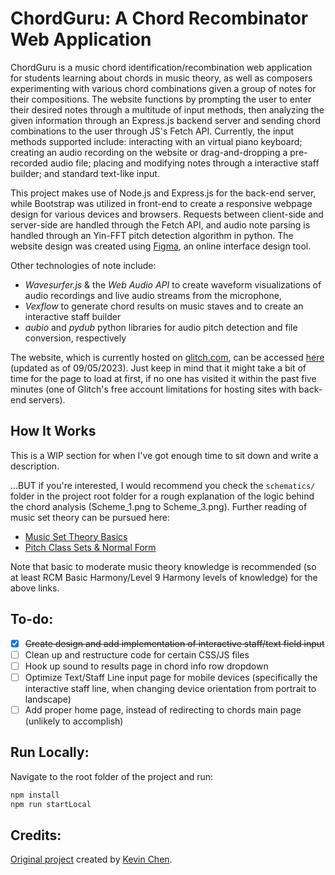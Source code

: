 # ChordGuru: A Chord Recombinator Web Application
ChordGuru is a music chord identification/recombination web application for students learning about chords in music theory, as well as composers experimenting with various chord combinations given a group of notes for their compositions. The website functions by prompting the user to enter their desired notes through a multitude of input methods, then analyzing the given information through an Express.js backend server and sending chord combinations to the user through JS's Fetch API. Currently, the input methods supported include: interacting with an virtual piano keyboard; creating an audio recording on the website or drag-and-dropping a pre-recorded audio file; placing and modifying notes through a interactive staff builder; and standard text-like input. 

This project makes use of Node.js and Express.js for the back-end server, while Bootstrap was utilized in front-end to create a responsive webpage design for various devices and browsers. Requests between client-side and server-side are handled through the Fetch API, and audio note parsing is handled through an Yin-FFT pitch detection algorithm in python. The website design was created using [Figma](https://www.figma.com/community/file/1280918075491982714), an online interface design tool. 

Other technologies of note include:
- *Wavesurfer.js* & the *Web Audio API* to create waveform visualizations of audio recordings and live audio streams from the microphone,
- *Vexflow* to generate chord results on music staves and to create an interactive staff builder
- *aubio* and *pydub* python libraries for audio pitch detection and file conversion, respectively

The website, which is currently hosted on [glitch.com](https://glitch.com), can be accessed [here](https://chordguru.glitch.me) (updated as of 09/05/2023). Just keep in mind that it might take a bit of time for the page to load at first, if no one has visited it within the past five minutes (one of Glitch's free account limitations for hosting sites with back-end servers).

## How It Works
This is a WIP section for when I've got enough time to sit down and write a description. 

...BUT if you're interested, I would recommend you check the `schematics/` folder in the project root folder for a rough explanation of the logic behind the chord analysis (Scheme_1.png to Scheme_3.png). Further reading of music set theory can be pursued here: 
- [Music Set Theory Basics](https://musictheory.pugetsound.edu/mt21c/SetTheorySection.html)
- [Pitch Class Sets & Normal Form](https://viva.pressbooks.pub/openmusictheory/chapter/pc-sets-normal-order-and-transformations/)
  
Note that basic to moderate music theory knowledge is recommended (so at least RCM Basic Harmony/Level 9 Harmony levels of knowledge) for the above links.

## To-do:
- [x] ~~Create design and add implementation of interactive staff/text field input~~
- [ ] Clean up and restructure code for certain CSS/JS files
- [ ] Hook up sound to results page in chord info row dropdown
- [ ] Optimize Text/Staff Line input page for mobile devices (specifically the interactive staff line, when changing device orientation from portrait to landscape)
- [ ] Add proper home page, instead of redirecting to chords main page (unlikely to accomplish)

## Run Locally:
Navigate to the root folder of the project and run:
```bash
npm install
npm run startLocal
```  

## Credits:
[Original project](https://github.com/Kchenforyou/Chord-Recominbinator) created by [Kevin Chen](https://github.com/Kchenforyou).
